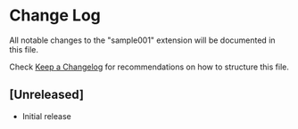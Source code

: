 # Change Log

All notable changes to the "sample001" extension will be documented in this file.

Check [Keep a Changelog](http://keepachangelog.com/) for recommendations on how to structure this file.

## [Unreleased]

- Initial release